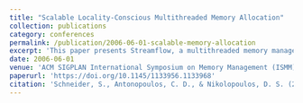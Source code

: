 ```yaml
---
title: "Scalable Locality-Conscious Multithreaded Memory Allocation"
collection: publications
category: conferences
permalink: /publication/2006-06-01-scalable-memory-allocation
excerpt: 'This paper presents Streamflow, a multithreaded memory manager that improves locality and reduces synchronization overhead, outperforming state-of-the-art allocators through a segregated heap design and non-blocking operations.'
date: 2006-06-01
venue: 'ACM SIGPLAN International Symposium on Memory Management (ISMM)'
paperurl: 'https://doi.org/10.1145/1133956.1133968'
citation: 'Schneider, S., Antonopoulos, C. D., & Nikolopoulos, D. S. (2006). "Scalable Locality-Conscious Multithreaded Memory Allocation." <i>Proceedings of the 5th International Symposium on Memory Management (ISMM)</i>, 84–94. https://doi.org/10.1145/1133956.1133968'
---
```

